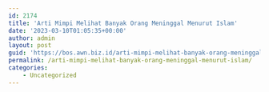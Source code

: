 ```yaml
---
id: 2174
title: 'Arti Mimpi Melihat Banyak Orang Meninggal Menurut Islam'
date: '2023-03-10T01:05:35+00:00'
author: admin
layout: post
guid: 'https://bos.awn.biz.id/arti-mimpi-melihat-banyak-orang-meninggal-menurut-islam/'
permalink: /arti-mimpi-melihat-banyak-orang-meninggal-menurut-islam/
categories:
    - Uncategorized
---
```


